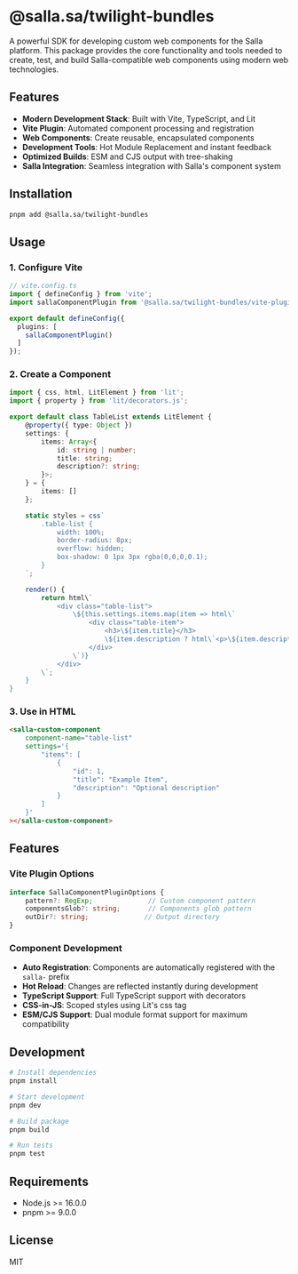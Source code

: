 # @salla.sa/twilight-bundles

A powerful SDK for developing custom web components for the Salla platform. This package provides the core functionality and tools needed to create, test, and build Salla-compatible web components using modern web technologies.

## Features

- **Modern Development Stack**: Built with Vite, TypeScript, and Lit
- **Vite Plugin**: Automated component processing and registration
- **Web Components**: Create reusable, encapsulated components
- **Development Tools**: Hot Module Replacement and instant feedback
- **Optimized Builds**: ESM and CJS output with tree-shaking
- **Salla Integration**: Seamless integration with Salla's component system

## Installation

```bash
pnpm add @salla.sa/twilight-bundles
```

## Usage

### 1. Configure Vite

```typescript
// vite.config.ts
import { defineConfig } from 'vite';
import sallaComponentPlugin from '@salla.sa/twilight-bundles/vite-plugin';

export default defineConfig({
  plugins: [
    sallaComponentPlugin()
  ]
});
```

### 2. Create a Component

```typescript
import { css, html, LitElement } from 'lit';
import { property } from 'lit/decorators.js';

export default class TableList extends LitElement {
    @property({ type: Object })
    settings: {
        items: Array<{
            id: string | number;
            title: string;
            description?: string;
        }>;
    } = {
        items: []
    };

    static styles = css`
        .table-list {
            width: 100%;
            border-radius: 8px;
            overflow: hidden;
            box-shadow: 0 1px 3px rgba(0,0,0,0.1);
        }
    `;

    render() {
        return html\`
            <div class="table-list">
                \${this.settings.items.map(item => html\`
                    <div class="table-item">
                        <h3>\${item.title}</h3>
                        \${item.description ? html\`<p>\${item.description}</p>\` : ''}
                    </div>
                \`)}
            </div>
        \`;
    }
}
```

### 3. Use in HTML

```html
<salla-custom-component 
    component-name="table-list" 
    settings='{
        "items": [
            {
                "id": 1,
                "title": "Example Item",
                "description": "Optional description"
            }
        ]
    }'
></salla-custom-component>
```

## Features

### Vite Plugin Options

```typescript
interface SallaComponentPluginOptions {
    pattern?: RegExp;              // Custom component pattern
    componentsGlob?: string;       // Components glob pattern
    outDir?: string;              // Output directory
}
```

### Component Development

- **Auto Registration**: Components are automatically registered with the `salla-` prefix
- **Hot Reload**: Changes are reflected instantly during development
- **TypeScript Support**: Full TypeScript support with decorators
- **CSS-in-JS**: Scoped styles using Lit's css tag
- **ESM/CJS Support**: Dual module format support for maximum compatibility

## Development

```bash
# Install dependencies
pnpm install

# Start development
pnpm dev

# Build package
pnpm build

# Run tests
pnpm test
```

## Requirements

- Node.js >= 16.0.0
- pnpm >= 9.0.0

## License

MIT 
